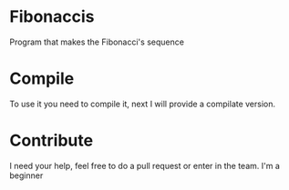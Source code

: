 # Fibonaccis
Program that makes the Fibonacci's sequence
# Compile 
To use it you need to compile it, next I will provide a compilate version. 
# Contribute
I need your help, feel free to do a pull request or enter in the team. I'm a beginner 
